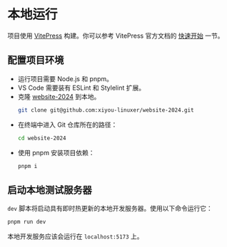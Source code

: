 # 本地运行

项目使用 [VitePress](https://github.com/vuejs/vitepress) 构建。你可以参考 VitePress 官方文档的 [快速开始](https://vitepress.dev/zh/guide/getting-started) 一节。

## 配置项目环境

- 运行项目需要 Node.js 和 pnpm。
- VS Code 需要装有 ESLint 和 Stylelint 扩展。
- 克隆 [<i class="fa-brands fa-github"></i>website-2024](https://github.com/xiyou-linuxer/website-2024) 到本地。
  ```sh
  git clone git@github.com:xiyou-linuxer/website-2024.git
  ```
- 在终端中进入 Git 仓库所在的路径：
  ```sh
  cd website-2024
  ```
- 使用 pnpm 安装项目依赖：
  ```sh [pnpm]
  pnpm i
  ```

## 启动本地测试服务器

`dev` 脚本将启动具有即时热更新的本地开发服务器。使用以下命令运行它：

```sh
pnpm run dev
```

本地开发服务应该会运行在 `localhost:5173` 上。
